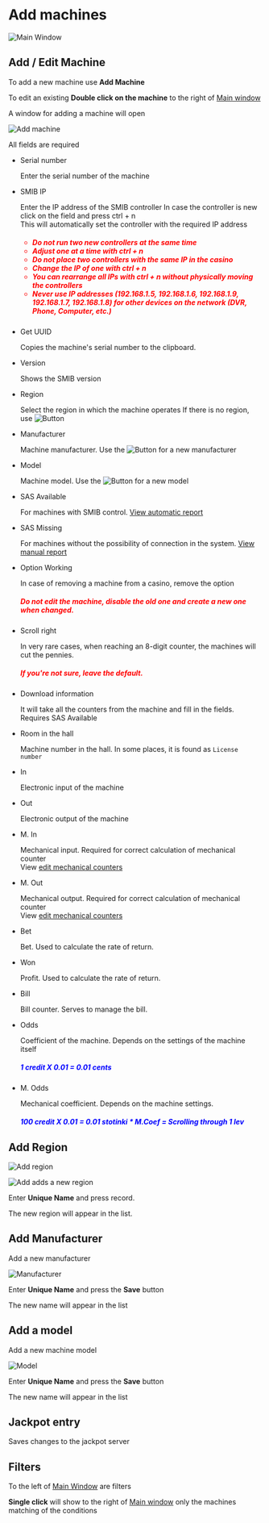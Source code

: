 # Add machines

![Main Window](../../img/colibri/device.png)

## Add / Edit Machine

To add a new machine use __Add Machine__

To edit an existing __Double click on the machine__ to the right of [Main window](device.html#add-machines)

A window for adding a machine will open

![Add machine](../../img/colibri/add_device.png)

All fields are required

* Serial number
    
    Enter the serial number of the machine
    
* SMIB IP
    
    Enter the IP address of the SMIB controller
    In case the controller is new click on the field and press ctrl + n <br>
    This will automatically set the controller with the required IP address
    <h5 style = "color: red"> <ul> <li> Do not run two new controllers at the same time </li>
    <li> Adjust one at a time with ctrl + n </li>
    <li> Do not place two controllers with the same IP in the casino </li>
    <li> Change the IP of one with ctrl + n </li>
    <li> You can rearrange all IPs with ctrl + n without physically moving the controllers </li>
    <li> Never use IP addresses (192.168.1.5, 192.168.1.6, 192.168.1.9, 192.168.1.7, 192.168.1.8)
    for other devices on the network (DVR, Phone, Computer, etc.) </li> </ul> </h5>

* Get UUID

     Copies the machine's serial number to the clipboard.

* Version

     Shows the SMIB version
    
* Region

    Select the region in which the machine operates
    If there is no region, use ![Button](../../img/colibri/add_button.png)
    
* Manufacturer

    Machine manufacturer. Use the ![Button](../../img/colibri/add_button.png) for a new manufacturer
    
* Model

    Machine model. Use the ![Button](../../img/colibri/add_button.png) for a new model
    
* SAS Available

    For machines with SMIB control. [View automatic report](order.html#report)

* SAS Missing

    For machines without the possibility of connection in the system. [View manual report](order.html#manual-report)

* Option Working

    In case of removing a machine from a casino, remove the option
    <h5 style = "color: red"> Do not edit the machine, disable the old one and create a new one when changed. </h5>

* Scroll right

    In very rare cases, when reaching an 8-digit counter, the machines will cut the pennies.
    <h5 style = "color: red"> If you're not sure, leave the default. </h5>
    
* Download information

    It will take all the counters from the machine and fill in the fields. <br>
    Requires SAS Available

* Room in the hall

    Machine number in the hall. In some places, it is found as `License number`
    
* In

    Electronic input of the machine
    
* Out

    Electronic output of the machine
    
* M. In

    Mechanical input. Required for correct calculation of mechanical counter <br>
    View [edit mechanical counters](main.html#mcounters)
    
* M. Out

    Mechanical output. Required for correct calculation of mechanical counter <br>
    View [edit mechanical counters](main.html#mcounters)
    
* Bet

    Bet. Used to calculate the rate of return.
    
* Won

    Profit. Used to calculate the rate of return.
    
* Bill
    
    Bill counter. Serves to manage the bill.
    
* Odds

    Coefficient of the machine. Depends on the settings of the machine itself
    <h5 style = "color: blue"> 1 credit X 0.01 = 0.01 cents </h5>
    
* M. Odds

    Mechanical coefficient. Depends on the machine settings.
    <h5 style = "color: blue"> 100 credit X 0.01 = 0.01 stotinki * M.Coef = Scrolling through 1 lev </h5>
    

## Add Region

![Add region](../../img/colibri/region.png)

![Add](../../img/colibri/add_button.png) adds a new region

Enter __Unique Name__ and press record.

The new region will appear in the list.


## Add Manufacturer

Add a new manufacturer

![Manufacturer](../../img/colibri/maker.png)

Enter __Unique Name__ and press the __Save__ button

The new name will appear in the list


## Add a model

Add a new machine model

![Model](../../img/colibri/device_model.png)

Enter __Unique Name__ and press the __Save__ button

The new name will appear in the list

## Jackpot entry

Saves changes to the jackpot server

## Filters

To the left of [Main Window](device.html#home-window) are filters

__Single click__ will show to the right of [Main window](device.html#home-window) only the machines matching
of the conditions